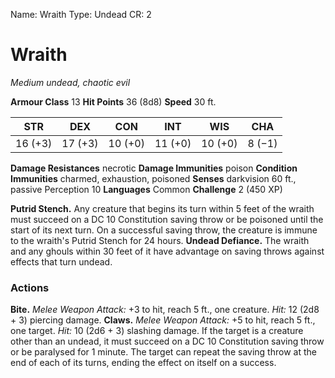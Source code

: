 Name: Wraith
Type: Undead
CR: 2

# Wraith
_Medium undead, chaotic evil_

**Armour Class** 13
**Hit Points** 36 (8d8)
**Speed** 30 ft.

| STR     | DEX     | CON     | INT     | WIS     | CHA     |
|---------|---------|---------|---------|---------|---------|
| 16 (+3) | 17 (+3) | 10 (+0) | 11 (+0) | 10 (+0) | 8 (−1)  |

**Damage Resistances** necrotic
**Damage Immunities** poison
**Condition Immunities** charmed, exhaustion, poisoned
**Senses** darkvision 60 ft., passive Perception 10
**Languages** Common
**Challenge** 2 (450 XP)

**Putrid Stench.** Any creature that begins its turn within 5 feet of the wraith must succeed on a DC 10 Constitution saving throw or be poisoned until the start of its next turn. On a successful saving throw, the creature is immune to the wraith's Putrid Stench for 24 hours.
**Undead Defiance.** The wraith and any ghouls within 30 feet of it have advantage on saving throws against effects that turn undead.

### Actions
**Bite.** _Melee Weapon Attack:_ +3 to hit, reach 5 ft., one creature. _Hit:_ 12 (2d8 + 3) piercing damage.
**Claws.** _Melee Weapon Attack:_ +5 to hit, reach 5 ft., one target. _Hit:_ 10 (2d6 + 3) slashing damage. If the target is a creature other than an undead, it must succeed on a DC 10 Constitution saving throw or be paralysed for 1 minute. The target can repeat the saving throw at the end of each of its turns, ending the effect on itself on a success.